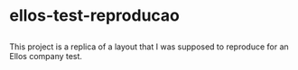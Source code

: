 # ellos-test-reproducao
##
This project is a replica of a layout that I was supposed to reproduce for an Ellos company test.
